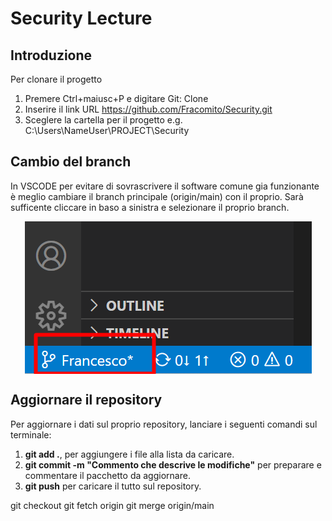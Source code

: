 # Security Lecture
## Introduzione
Per clonare il progetto 
1. Premere Ctrl+maiusc+P e digitare Git: Clone
2. Inserire il link URL https://github.com/Fracomito/Security.git
3. Sceglere la cartella per il progetto e.g. C:\Users\NameUser\PROJECT\Security

## Cambio del branch
In VSCODE per evitare di sovrascrivere il software comune gia funzionante è meglio 
cambiare il branch principale (origin/main) con il proprio. Sarà sufficente cliccare
in baso a sinistra e selezionare il proprio branch.  

<img src="images/Cambio_Branch.png" alt="Cambio_Branch" style="display: block;margin: auto;"/>  

## Aggiornare il repository
Per aggiornare i dati sul proprio repository, lanciare i seguenti comandi sul terminale:
1. **git add .**, per aggiungere i file alla lista da caricare.
2. **git commit -m "Commento che descrive le modifiche"** per preparare e commentare il 
pacchetto da aggiornare.
3. **git push** per caricare il tutto sul repository.

git checkout 
git fetch origin
git merge origin/main
